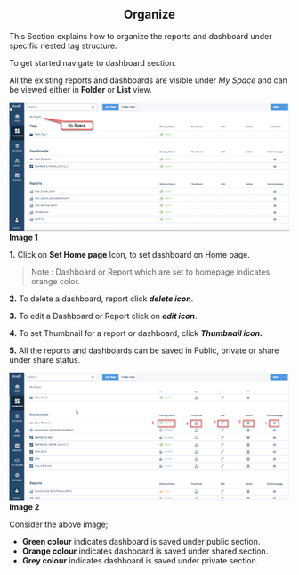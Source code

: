 
<center><h2>Organize</h2></center>

This Section explains how to organize the reports and dashboard under specific nested tag structure.

To get started navigate to dashboard section.

All the existing reports and dashboards are visible under *My Space* and can be viewed either in **Folder** or **List** view.

![enter image description here](https://raw.githubusercontent.com/sv18042016/fp1/7cf68f6c7bf54d8d9a4a70104087c9f1618ace6e/images/New_version5/TD_Organize_Image1.png)
**Image 1**

**1.**  Click on  **Set Home page**  Icon, to set dashboard on Home page. 

 > Note : Dashboard or Report which are set to homepage indicates orange color.

**2.** To delete a dashboard, report  click ***delete icon***.

**3.**  To edit a Dashboard or Report click on ***edit icon***.

**4.** To set Thumbnail for a report or dashboard, click ***Thumbnail icon.***

**5.** All the reports and dashboards can be saved in Public, private or share under share status. 

![enter image description here](https://raw.githubusercontent.com/sv18042016/fp1/fb52c98e4e0d8753ac65f509d5bb179c853b962c/images/New_version5/TD_Organize_Image2.png)
**Image 2**

Consider the above image;

-   **Green colour** indicates dashboard is saved under public section.
-   **Orange colour** indicates dashboard is saved under shared section.
-   **Grey colour** indicates dashboard is saved under private section.

<!--stackedit_data:
eyJoaXN0b3J5IjpbNzI4Nzg1ODI1XX0=
-->